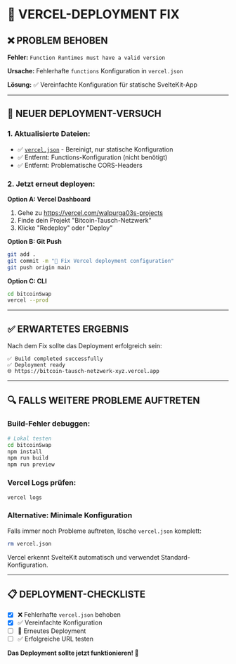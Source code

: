 # 🔧 VERCEL-DEPLOYMENT FIX

## ❌ **PROBLEM BEHOBEN**

**Fehler:** `Function Runtimes must have a valid version`

**Ursache:** Fehlerhafte `functions` Konfiguration in `vercel.json`

**Lösung:** ✅ Vereinfachte Konfiguration für statische SvelteKit-App

---

## 🚀 **NEUER DEPLOYMENT-VERSUCH**

### **1. Aktualisierte Dateien:**
- ✅ [`vercel.json`](vercel.json) - Bereinigt, nur statische Konfiguration
- ✅ Entfernt: Functions-Konfiguration (nicht benötigt)
- ✅ Entfernt: Problematische CORS-Headers

### **2. Jetzt erneut deployen:**

**Option A: Vercel Dashboard**
1. Gehe zu https://vercel.com/walpurga03s-projects
2. Finde dein Projekt "Bitcoin-Tausch-Netzwerk"
3. Klicke "Redeploy" oder "Deploy"

**Option B: Git Push**
```bash
git add .
git commit -m "🔧 Fix Vercel deployment configuration"
git push origin main
```

**Option C: CLI**
```bash
cd bitcoinSwap
vercel --prod
```

---

## ✅ **ERWARTETES ERGEBNIS**

Nach dem Fix sollte das Deployment erfolgreich sein:

```
✅ Build completed successfully
✅ Deployment ready
🌐 https://bitcoin-tausch-netzwerk-xyz.vercel.app
```

---

## 🔍 **FALLS WEITERE PROBLEME AUFTRETEN**

### **Build-Fehler debuggen:**
```bash
# Lokal testen
cd bitcoinSwap
npm install
npm run build
npm run preview
```

### **Vercel Logs prüfen:**
```bash
vercel logs
```

### **Alternative: Minimale Konfiguration**
Falls immer noch Probleme auftreten, lösche `vercel.json` komplett:
```bash
rm vercel.json
```

Vercel erkennt SvelteKit automatisch und verwendet Standard-Konfiguration.

---

## 📋 **DEPLOYMENT-CHECKLISTE**

- [x] ❌ Fehlerhafte `vercel.json` behoben
- [x] ✅ Vereinfachte Konfiguration
- [ ] 🔄 Erneutes Deployment
- [ ] ✅ Erfolgreiche URL testen

**Das Deployment sollte jetzt funktionieren! 🚀**